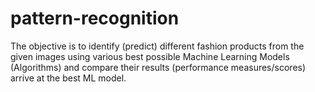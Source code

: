 # pattern-recognition
The objective is to identify (predict) different fashion products from the given images using various best  possible Machine Learning Models (Algorithms) and compare their results (performance measures/scores) arrive at the best ML model.

